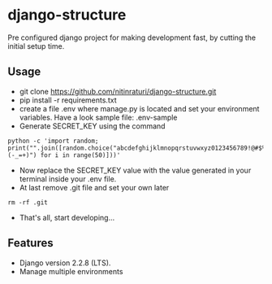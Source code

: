 # django-structure
Pre configured django project for making development fast, by cutting the initial setup time.

## Usage
- git clone https://github.com/nitinraturi/django-structure.git
- pip install -r requirements.txt
- create a file .env where manage.py is located and set your environment variables. Have a look sample file: .env-sample
- Generate SECRET_KEY using the command
```
python -c 'import random; print("".join([random.choice("abcdefghijklmnopqrstuvwxyz0123456789!@#$%^&*(-_=+)") for i in range(50)]))'
```
- Now replace the SECRET_KEY value with the value generated in your terminal inside your .env file.
- At last remove .git file and set your own later
```
rm -rf .git
```
- That's all, start developing...

## Features
- Django version 2.2.8 (LTS).
- Manage multiple environments
